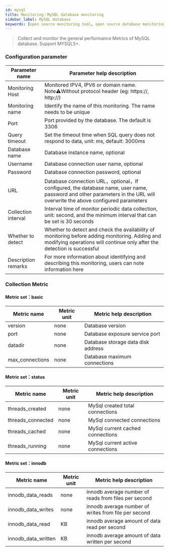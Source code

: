 ```yaml
---
id: mysql  
title: Monitoring：MySQL database monitoring       
sidebar_label: MySQL database   
keywords: [open source monitoring tool, open source database monitoring tool, monitoring mysql database metrics]
---
```


> Collect and monitor the general performance Metrics of MySQL database. Support MYSQL5+.

### Configuration parameter 

| Parameter name      | Parameter help description                                                                                                                                                |
|---------------------|---------------------------------------------------------------------------------------------------------------------------------------------------------------------------|
| Monitoring Host     | Monitored IPV4, IPV6 or domain name. Note⚠️Without protocol header (eg: https://, http://)                                                                                |
| Monitoring name     | Identify the name of this monitoring. The name needs to be unique                                                                                                         |
| Port                | Port provided by the database. The default is 3306                                                                                                                        |
| Query timeout       | Set the timeout time when SQL query does not respond to data, unit: ms, default: 3000ms                                                                                   |
| Database name       | Database instance name, optional                                                                                                                                          |
| Username            | Database connection user name, optional                                                                                                                                   |
| Password            | Database connection password, optional                                                                                                                                    |
| URL                 | Database connection URL，optional，If configured, the database name, user name, password and other parameters in the URL will overwrite the above configured parameters     |
| Collection interval | Interval time of monitor periodic data collection, unit: second, and the minimum interval that can be set is 30 seconds                                                   |
| Whether to detect   | Whether to detect and check the availability of monitoring before adding monitoring. Adding and modifying operations will continue only after the detection is successful |
| Description remarks | For more information about identifying and describing this monitoring, users can note information here                                                                    |

### Collection Metric

#### Metric set：basic

| Metric name      | Metric unit | Metric help description |
| ----------- | ----------- | ----------- |
| version         | none | Database version |
| port            | none | Database exposure service port |
| datadir         | none | Database storage data disk address |
| max_connections | none | Database maximum connections |

#### Metric set：status

| Metric name      | Metric unit | Metric help description |
| ----------- | ----------- | ----------- |
| threads_created         | none | MySql created total connections |
| threads_connected            | none | MySql connected connections |
| threads_cached         | none | MySql current cached connections |
| threads_running | none | MySql current active connections |


#### Metric set：innodb

| Metric name      | Metric unit | Metric help description |
| ----------- | ----------- | ----------- |
| innodb_data_reads     | none | innodb average number of reads from files per second |
| innodb_data_writes    | none | innodb average number of writes from file per second |
| innodb_data_read         | KB | innodb average amount of data read per second |
| innodb_data_written | KB | innodb average amount of data written per second |  



